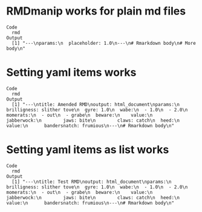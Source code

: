 # RMDmanip works for plain md files

    Code
      rmd
    Output
      [1] "---\nparams:\n  placeholder: 1.0\n---\n# Rmarkdown body\n# More body\n"

# Setting yaml items works

    Code
      rmd
    Output
      [1] "---\ntitle: Amended RMD\noutput: html_document\nparams:\n  brilligness: slither tove\n  gyre: 1.0\n  wabe:\n  - 1.0\n  - 2.0\n  momerats:\n  - out\n  - grabe\n  beware:\n    value:\n      jabberwock:\n        jaws: bite\n        claws: catch\n  heed:\n    value:\n      bandersnatch: frumious\n---\n# Rmarkdown body\n"

# Setting yaml items as list works

    Code
      rmd
    Output
      [1] "---\ntitle: Test RMD\noutput: html_document\nparams:\n  brilligness: slither tove\n  gyre: 1.0\n  wabe:\n  - 1.0\n  - 2.0\n  momerats:\n  - out\n  - grabe\n  beware:\n    value:\n      jabberwock:\n        jaws: bite\n        claws: catch\n  heed:\n    value:\n      bandersnatch: frumious\n---\n# Rmarkdown body\n"


